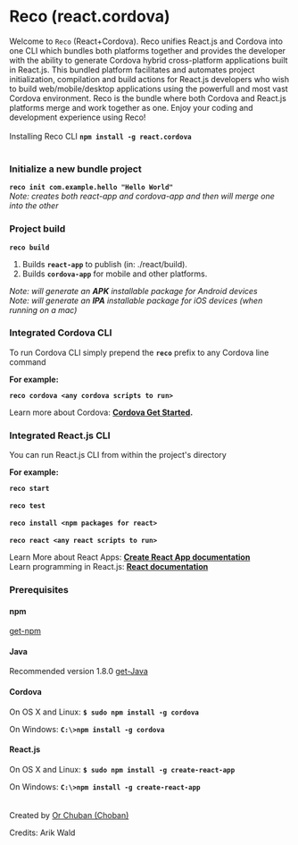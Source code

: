 # Reco (react.cordova)
Welcome to `Reco` (React+Cordova). Reco unifies React.js and Cordova into one CLI which
bundles both platforms together and provides the developer with the ability to generate Cordova hybrid cross-platform 
applications built in React.js. This bundled platform facilitates and automates project initialization, 
compilation and build actions for React.js developers who wish to build web/mobile/desktop applications using the powerfull and most vast Cordova environment. Reco is the bundle where both Cordova and React.js platforms merge and work together as one. Enjoy your
coding and development experience using Reco!
<br><br>
Installing Reco CLI **`npm install -g react.cordova`**
<br><br>
### Initialize a new bundle project

**`reco init com.example.hello "Hello World"`**<br>
*Note: creates both react-app and cordova-app and then will merge one into the other*


### Project build
**`reco build`**
1. Builds **`react-app`** to publish (in: ./react/build).<br>
2. Builds **`cordova-app`** for mobile and other platforms.

*Note: will generate an **APK** installable package for Android devices*<br>
*Note: will generate an **IPA** installable package for iOS devices (when running on a mac)*
<br>

### Integrated Cordova CLI 
To run Cordova CLI simply prepend the **`reco`** prefix to any Cordova line command

**For example:**

**`reco cordova <any cordova scripts to run>`**

Learn more about Cordova: **[Cordova Get Started](https://cordova.apache.org/#getstarted).**

### Integrated React.js  CLI

You can run React.js CLI from within the project's directory

**For example:**

**`reco start`**<br><br>
**`reco test`**<br><br>
**`reco install <npm packages for react>`**<br><br>
**`reco react <any react scripts to run>`**

Learn More about React Apps: **[Create React App documentation](https://facebook.github.io/create-react-app/docs/getting-started)**<br>
Learn programming in React.js: **[React documentation](https://reactjs.org/)**

### Prerequisites
#### npm
[get-npm](https://www.npmjs.com/get-npm)

#### Java 
Recommended version 1.8.0 [get-Java](https://www.oracle.com/technetwork/java/javase/downloads/jdk8-downloads-2133151.html)

#### Cordova 
On OS X and Linux:
**`$ sudo npm install -g cordova`**

On Windows:
**`C:\>npm install -g cordova`**

#### React.js 
On OS X and Linux:
**`$ sudo npm install -g create-react-app`**

On Windows:
**`C:\>npm install -g create-react-app`**
<br>
<br>
<br>
Created by [Or Chuban (Choban)](https://www.linkedin.com/in/or-choban-028280125)

Credits: Arik Wald
